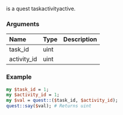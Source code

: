 is a quest taskactivityactive.
### Arguments
**Name**|**Type**|**Description**
:---|:---|:---
task_id|uint|
activity_id|uint|

### Example

```perl
my $task_id = 1;
my $activity_id = 1;
my $val = quest::($task_id, $activity_id);
quest::say($val); # Returns uint
```